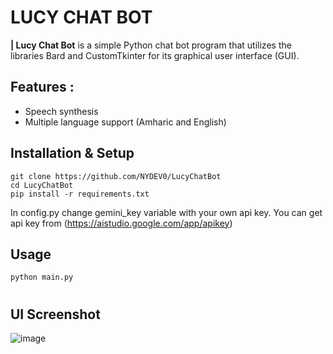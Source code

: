 # **LUCY CHAT BOT**
 **| Lucy Chat Bot** is a simple Python chat bot program that utilizes the libraries Bard and CustomTkinter for its graphical user interface (GUI).

## **Features :**
- Speech synthesis
- Multiple language support (Amharic and English)
 
## **Installation & Setup**
```
git clone https://github.com/NYDEV0/LucyChatBot
cd LucyChatBot
pip install -r requirements.txt
```
In config.py change gemini_key variable with your own api key. You can get api key from (https://aistudio.google.com/app/apikey) 

## **Usage**
```
python main.py
```
#

## **UI Screenshot**
![image](https://telegra.ph/file/649a0b503b7fed9b125ca.jpg)
